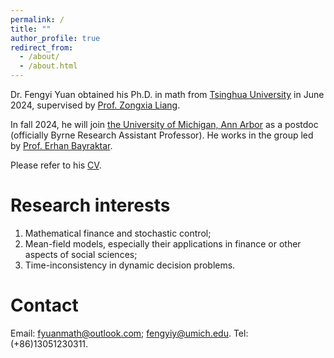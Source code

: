 ```yaml
---
permalink: /
title: ""
author_profile: true
redirect_from: 
  - /about/
  - /about.html
---
```


Dr. Fengyi Yuan obtained his Ph.D. in math from [Tsinghua University](https://math.tsinghua.edu.cn) in June 2024, supervised by [Prof. Zongxia Liang](https://math.tsinghua.edu.cn/info/1125/1623.htm). 

In fall 2024, he will join [the University of Michigan, Ann Arbor](https://lsa.umich.edu/math/people/postdoc-faculty.directory.html?tag=math/financial-actuarial&tagns=michigan-lsa&tagtext=Financial%20and%20Actuarial) as a postdoc (officially Byrne Research Assistant Professor). He works in the group led by [Prof. Erhan Bayraktar](https://sites.lsa.umich.edu/erhan/).

Please refer to his [CV](../assets/CV.pdf).

Research interests
======
1. Mathematical finance and stochastic control;
2. Mean-field models, especially their applications in finance or other aspects of social sciences;
3. Time-inconsistency in dynamic decision problems.

Contact
======
Email: [fyuanmath@outlook.com](mailto:fyuanmath@outlook.com); [fengyiy@umich.edu](mailto:fengyiy@umich.edu).
Tel: (+86)13051230311.

